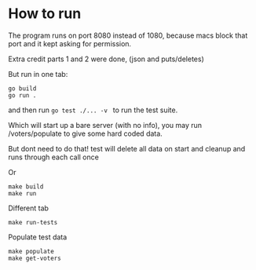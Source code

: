 # How to run

The program runs on port 8080 instead of 1080, because macs block that port and it kept asking for permission.

Extra credit parts 1 and 2 were done, (json and puts/deletes)

But run in one tab:

```
go build
go run .
```

and then run `go test ./... -v ` to run the test suite.

Which will start up a bare server (with no info), you may run /voters/populate to give some hard coded data.

But dont need to do that! test will delete all data on start and cleanup and runs through each call once


Or

```
make build
make run
```
Different tab
```
make run-tests 
```

Populate test data
```
make populate
make get-voters
```


